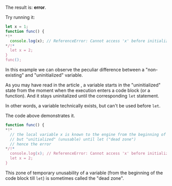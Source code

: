 The result is: **error**.

Try running it:

```js run
let x = 1;
function func() {
*!*
  console.log(x); // ReferenceError: Cannot access 'x' before initialization
*/!*
  let x = 2;
}
func();
```

In this example we can observe the peculiar difference between a "non-existing" and "uninitialized" variable.

As you may have read in the article [](info:closure), a variable starts in the "uninitialized" state from the moment when the execution enters a code block (or a function). And it stays uninitalized until the corresponding `let` statement.

In other words, a variable technically exists, but can't be used before `let`.

The code above demonstrates it.

```js
function func() {
*!*
  // the local variable x is known to the engine from the beginning of the function,
  // but "unitialized" (unusable) until let ("dead zone")
  // hence the error
*/!*
  console.log(x); // ReferenceError: Cannot access 'x' before initialization
  let x = 2;
}
```

This zone of temporary unusability of a variable (from the beginning of the code block till `let`) is sometimes called the "dead zone".
